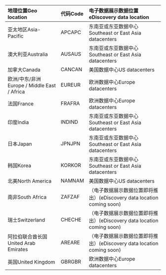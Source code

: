 
|  <span data-ttu-id="682ff-101">地理位置</span><span class="sxs-lookup"><span data-stu-id="682ff-101">Geo location</span></span>               |  <span data-ttu-id="682ff-102">代码</span><span class="sxs-lookup"><span data-stu-id="682ff-102">Code</span></span>  |  <span data-ttu-id="682ff-103">电子数据展示数据位置</span><span class="sxs-lookup"><span data-stu-id="682ff-103">eDiscovery data location</span></span>        |
|:----------------------------|:-------|:---------------------------------|
|<span data-ttu-id="682ff-104">亚太地区</span><span class="sxs-lookup"><span data-stu-id="682ff-104">Asia-Pacific</span></span>                 |<span data-ttu-id="682ff-105">APC</span><span class="sxs-lookup"><span data-stu-id="682ff-105">APC</span></span>     |<span data-ttu-id="682ff-106">东南亚或东亚数据中心</span><span class="sxs-lookup"><span data-stu-id="682ff-106">Southeast or East Asia datacenters</span></span>|
|<span data-ttu-id="682ff-107">澳大利亚</span><span class="sxs-lookup"><span data-stu-id="682ff-107">Australia</span></span>                    |<span data-ttu-id="682ff-108">AUS</span><span class="sxs-lookup"><span data-stu-id="682ff-108">AUS</span></span>     |<span data-ttu-id="682ff-109">东南亚或东亚数据中心</span><span class="sxs-lookup"><span data-stu-id="682ff-109">Southeast or East Asia datacenters</span></span>|
|<span data-ttu-id="682ff-110">加拿大</span><span class="sxs-lookup"><span data-stu-id="682ff-110">Canada</span></span>                       |<span data-ttu-id="682ff-111">CAN</span><span class="sxs-lookup"><span data-stu-id="682ff-111">CAN</span></span>     |<span data-ttu-id="682ff-112">美国数据中心</span><span class="sxs-lookup"><span data-stu-id="682ff-112">US datacenters</span></span>                    |
|<span data-ttu-id="682ff-113">欧洲/中东/非洲</span><span class="sxs-lookup"><span data-stu-id="682ff-113">Europe / Middle East / Africa</span></span>|<span data-ttu-id="682ff-114">EUR</span><span class="sxs-lookup"><span data-stu-id="682ff-114">EUR</span></span>     |<span data-ttu-id="682ff-115">欧洲数据中心</span><span class="sxs-lookup"><span data-stu-id="682ff-115">Europe datacenters</span></span>                |
|<span data-ttu-id="682ff-116">法国</span><span class="sxs-lookup"><span data-stu-id="682ff-116">France</span></span>                       |<span data-ttu-id="682ff-117">FRA</span><span class="sxs-lookup"><span data-stu-id="682ff-117">FRA</span></span>     |<span data-ttu-id="682ff-118">欧洲数据中心</span><span class="sxs-lookup"><span data-stu-id="682ff-118">Europe datacenters</span></span>                |
|<span data-ttu-id="682ff-119">印度</span><span class="sxs-lookup"><span data-stu-id="682ff-119">India</span></span>                        |<span data-ttu-id="682ff-120">IND</span><span class="sxs-lookup"><span data-stu-id="682ff-120">IND</span></span>     |<span data-ttu-id="682ff-121">东南亚或东亚数据中心</span><span class="sxs-lookup"><span data-stu-id="682ff-121">Southeast or East Asia datacenters</span></span>|
|<span data-ttu-id="682ff-122">日本</span><span class="sxs-lookup"><span data-stu-id="682ff-122">Japan</span></span>                        |<span data-ttu-id="682ff-123">JPN</span><span class="sxs-lookup"><span data-stu-id="682ff-123">JPN</span></span>     |<span data-ttu-id="682ff-124">东南亚或东亚数据中心</span><span class="sxs-lookup"><span data-stu-id="682ff-124">Southeast or East Asia datacenters</span></span>|
|<span data-ttu-id="682ff-125">韩国</span><span class="sxs-lookup"><span data-stu-id="682ff-125">Korea</span></span>                        |<span data-ttu-id="682ff-126">KOR</span><span class="sxs-lookup"><span data-stu-id="682ff-126">KOR</span></span>     |<span data-ttu-id="682ff-127">东南亚或东亚数据中心</span><span class="sxs-lookup"><span data-stu-id="682ff-127">Southeast or East Asia datacenters</span></span>|
|<span data-ttu-id="682ff-128">北美</span><span class="sxs-lookup"><span data-stu-id="682ff-128">North America</span></span>                |<span data-ttu-id="682ff-129">NAM</span><span class="sxs-lookup"><span data-stu-id="682ff-129">NAM</span></span>     |<span data-ttu-id="682ff-130">美国数据中心</span><span class="sxs-lookup"><span data-stu-id="682ff-130">US datacenters</span></span>                    |
|<span data-ttu-id="682ff-131">南非</span><span class="sxs-lookup"><span data-stu-id="682ff-131">South Africa</span></span>                 |<span data-ttu-id="682ff-132">ZAF</span><span class="sxs-lookup"><span data-stu-id="682ff-132">ZAF</span></span>     |<span data-ttu-id="682ff-133">（电子数据展示数据位置即将推出）</span><span class="sxs-lookup"><span data-stu-id="682ff-133">(eDiscovery data location coming soon)</span></span>|
|<span data-ttu-id="682ff-134">瑞士</span><span class="sxs-lookup"><span data-stu-id="682ff-134">Switzerland</span></span>                  |<span data-ttu-id="682ff-135">CHE</span><span class="sxs-lookup"><span data-stu-id="682ff-135">CHE</span></span>     |<span data-ttu-id="682ff-136">（电子数据展示数据位置即将推出）</span><span class="sxs-lookup"><span data-stu-id="682ff-136">(eDiscovery data location coming soon)</span></span>|
|<span data-ttu-id="682ff-137">阿拉伯联合酋长国</span><span class="sxs-lookup"><span data-stu-id="682ff-137">United Arab Emirates</span></span>         |<span data-ttu-id="682ff-138">ARE</span><span class="sxs-lookup"><span data-stu-id="682ff-138">ARE</span></span>     |<span data-ttu-id="682ff-139">（电子数据展示数据位置即将推出）</span><span class="sxs-lookup"><span data-stu-id="682ff-139">(eDiscovery data location coming soon)</span></span>|
|<span data-ttu-id="682ff-140">英国</span><span class="sxs-lookup"><span data-stu-id="682ff-140">United Kingdom</span></span>               |<span data-ttu-id="682ff-141">GBR</span><span class="sxs-lookup"><span data-stu-id="682ff-141">GBR</span></span>     |<span data-ttu-id="682ff-142">欧洲数据中心</span><span class="sxs-lookup"><span data-stu-id="682ff-142">Europe datacenters</span></span>                |
